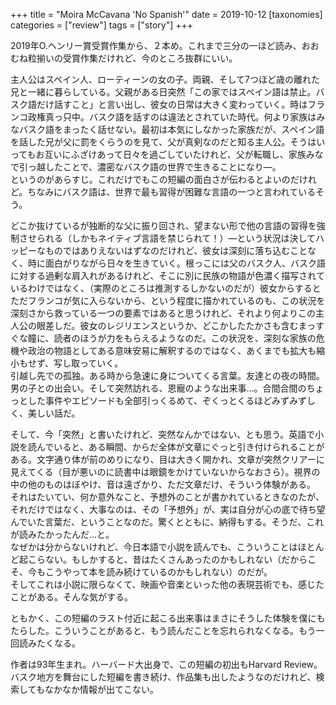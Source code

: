 +++
title = "Moira McCavana 'No Spanish'"
date = 2019-10-12
[taxonomies]
categories = ["review"]
tags = ["story"]
+++

2019年O.ヘンリー賞受賞作集から、２本め。これまで三分の一ほど読み、おおむね粒揃いの受賞作集だけれど、今のところ抜群にいい。

主人公はスペイン人、ローティーンの女の子。両親、そして7つほど歳の離れた兄と一緒に暮らしている。父親がある日突然「この家ではスペイン語は禁止。バスク語だけ話すこと」と言い出し、彼女の日常は大きく変わっていく。時はフランコ政権真っ只中。バスク語を話すのは違法とされていた時代。何より家族はみなバスク語をまったく話せない。最初は本気にしなかった家族だが、スペイン語を話した兄が父に罰をくらうのを見て、父が真剣なのだと知る主人公。そうはいってもお互いにふざけあって日々を過ごしていたけれど、父が転職し、家族みなで引っ越したことで、濃密なバスク語の世界で生きることになり―。  
というのがあらすじ。これだけでもこの短編の面白さが伝わるとよいのだけれど。ちなみにバスク語は、世界で最も習得が困難な言語の一つと言われているそう。

どこか抜けているが独断的な父に振り回され、望まない形で他の言語の習得を強制させられる（しかもネイティブ言語を禁じられて！）―という状況は決してハッピーなものではありえないはずなのだけれど、彼女は深刻に落ち込むことなく、時に面白がりながら日々を生きていく。根っこには父のバスク人、バスク語に対する過剰な肩入れがあるけれど、そこに別に民族の物語が色濃く描写されているわけではなく、（実際のところは推測するしかないのだが）彼女からするとただフランコが気に入らないから、という程度に描かれているのも、この状況を深刻さから救っている一つの要素ではあると思うけれど、それより何よりこの主人公の眼差しだ。彼女のレジリエンスというか、どこかしたたかさも含むまっすぐな瞳に、読者のほうが力をもらえるようなのだ。この状況を、深刻な家族の危機や政治の物語としてある意味安易に解釈するのではなく、あくまでも拡大も縮小もせず、写し取っていく。  
引越し先での孤独。ある時から急速に身についてくる言葉。友達との夜の時間。男の子との出会い。そして突然訪れる、恩寵のような出来事…。合間合間のちょっとした事件やエピソードも全部引っくるめて、ぞくっとくるほどみずみずしく、美しい話だ。

そして、今「突然」と書いたけれど、突然なんかではない、とも思う。英語で小説を読んでいると、ある瞬間、からだ全体が文章にぐっと引き付けられることがある。文字通り体が前のめりになり、目は大きく開かれ、文章が突然クリアーに見えてくる（目が悪いのに読書中は眼鏡をかけていないからなおさら）。視界の中の他のものはぼやけ、音は遠ざかり、ただ文章だけ、そういう体験がある。  
それはたいてい、何か意外なこと、予想外のことが書かれているときなのたが、それだけではなく、大事なのは、その「予想外」が、実は自分が心の底で待ち望んでいた言葉だ、ということなのだ。驚くとともに、納得もする。そうだ、これが読みたかったんだ…と。  
なぜかは分からないけれど、今日本語で小説を読んでも、こういうことはほとんど起こらない。もしかすると、昔はたくさんあったのかもしれない（だからこそ、今もこうやって本を読み続けているのかもしれない）のだが。  
そしてこれは小説に限らなくて、映画や音楽といった他の表現芸術でも、感じたことがある。そんな気がする。

ともかく、この短編のラスト付近に起こる出来事はまさにそうした体験を僕にもたらした。こういうことがあると、もう読んだことを忘れられなくなる。もう一回読みたくなる。

作者は93年生まれ。ハーバード大出身で、この短編の初出もHarvard Review。バスク地方を舞台にした短編を書き続け、作品集も出したようなのだけれど、検索してもなかなか情報が出てこない。